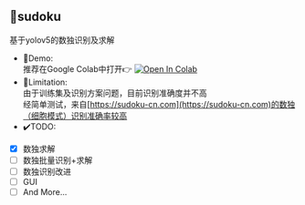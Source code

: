 ## 🤯sudoku
基于yolov5的数独识别及求解
- 🥰Demo:  
推荐在Google Colab中打开👉
[![Open In Colab](https://colab.research.google.com/assets/colab-badge.svg)](https://colab.research.google.com/github/pk5ls20/sudoku/blob/main/demo.ipynb) 
- 🤔Limitation:  
由于训练集及识别方案问题，目前识别准确度并不高  
经简单测试，来自[https://sudoku-cn.com](https://sudoku-cn.com)的数独（细胞模式）识别准确率较高
- ✔️TODO:
- [x] 数独求解
- [ ] 数独批量识别+求解
- [ ] 数独识别改进
- [ ] GUI
- [ ] And More...